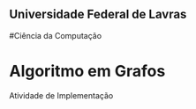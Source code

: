 ## Universidade Federal de Lavras
#Ciência da Computação

# Algoritmo em Grafos
Atividade de Implementação
